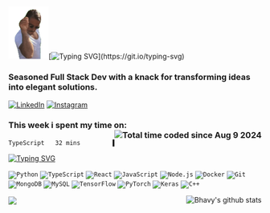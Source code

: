 <img src="assets/salt-bae.gif" alt="Salt Bae GIF" width="80"/>[![Typing SVG](https://readme-typing-svg.demolab.com?font=Roboto&weight=700&size=30&duration=2000&pause=1000000&color=2FBB4F&center=true&multiline=true&repeat=false&width=238&height=41&lines=Hi%2C+I+am+Bhavy!)](https://git.io/typing-svg)

### Seasoned Full Stack Dev with a knack for transforming ideas into elegant solutions.


 
[![LinkedIn](https://img.shields.io/badge/LinkedIn-%230A66C2?style=flat&logo=linkedin&logoColor=white)](https://www.linkedin.com/in/bhavy2908/)
[![Instagram](https://img.shields.io/badge/Instagram-%23C13584?style=flat&logo=instagram&logoColor=white)](https://www.instagram.com/bh4vy/?hl=en)


### This week i spent my time on: <a href="https://wakatime.com/@ea9de753-9ec4-4230-b71f-572288e716bd"><img align="right" src="https://wakatime.com/badge/user/ea9de753-9ec4-4230-b71f-572288e716bd.svg" alt="Total time coded since Aug 9 2024" /></a>


<!--START_SECTION:waka-->

```txt
TypeScript   32 mins         █████████████████████████   100.00 %
```

<!--END_SECTION:waka-->



[![Typing SVG](https://readme-typing-svg.demolab.com?font=Roboto&weight=700&duration=2000&pause=1000000&color=C5D1DE&background=0000000&multiline=true&repeat=false&width=435&height=29&lines=My+Tech+Stack%3A)](https://git.io/typing-svg)

<code><img height="50" src="https://api.iconify.design/logos:python.svg" alt="Python"></code>
<code><img height="50" src="https://api.iconify.design/logos:typescript-icon.svg" alt="TypeScript"></code>
<code><img height="50" src="https://api.iconify.design/logos:react.svg" alt="React"></code>
<code><img height="50" src="https://api.iconify.design/logos:javascript.svg" alt="JavaScript"></code>
<code><img height="50" src="https://api.iconify.design/logos:nodejs.svg" alt="Node.js"></code>
<code><img height="50" src="https://api.iconify.design/logos:docker-icon.svg" alt="Docker"></code>
<code><img height="50" src="https://api.iconify.design/logos:git-icon.svg" alt="Git"></code>
<code><img height="50" src="https://api.iconify.design/logos:mongodb-icon.svg" alt="MongoDB"></code>
<code><img height="50" src="https://api.iconify.design/logos:mysql-icon.svg" alt="MySQL"></code>
<code><img height="50" src="https://api.iconify.design/logos:tensorflow.svg" alt="TensorFlow"></code>
<code><img height="50" src="https://api.iconify.design/logos:pytorch-icon.svg" alt="PyTorch"></code>
<code><img height="50" src="https://upload.wikimedia.org/wikipedia/commons/a/ae/Keras_logo.svg" alt="Keras"></code>
<code><img height="50" src="https://api.iconify.design/logos:c-plusplus.svg" alt="C++"></code>










<a href="https://github.com/bhavy2908">
 <img align="right" src="https://github-readme-stats.vercel.app/api?username=bhavy2908&show_icons=true&theme=codeSTACKr&hide_border=true" alt="Bhavy's github stats"/>
</a>


<a href="https://github.com/bhavy2908">
  <img align="center" src="https://github-readme-stats.vercel.app/api/top-langs/?username=bhavy2908&theme=codeSTACKr&hide_border=true" />
</a>

<div>
</div>

<div align="center">

</div>
